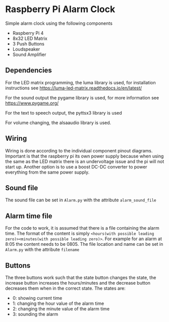 # Raspberry Pi Alarm Clock

Simple alarm clock using the following components

* Raspberry Pi 4
* 8x32 LED Matrix
* 3 Push Buttons
* Loudspeaker
* Sound Amplifier

## Dependencies 

For the LED matrix programming, the luma library is used, for installation
instructions see https://luma-led-matrix.readthedocs.io/en/latest/ 

For the sound output the pygame library is used, for more information see https://www.pygame.org/

For the text to speech output, the pyttsx3 library is used

For volume changing, the alsaaudio library is used.

## Wiring

Wiring is done according to the individual component pinout diagrams. Important
is that the raspberry pi its own power supply because when using the same as the
LED matrix there is an undervoltage issue and the pi will not start up. Another
option is to use a boost DC-DC converter to power everything from the same power
supply.

## Sound file

The sound file can be set in `Alarm.py` with the attribute `alarm_sound_file`

## Alarm time file

For the code to work, it is assumed that there is a file containing the alarm
time. The format of the content is simply `<hours(with possible leading
zero)><minutes(with possible leading zero)>`. For example for an alarm at 8:05
the content needs to be 0805. The file location and name can be set in
`Alarm.py` with the attribute `filename`

## Buttons

The three buttons work such that the state button changes the state, the
increase button increases the hours/minutes and the decrease button decreases
them when in the correct state. 
The states are:

* 0: showing current time
* 1: changing the hour value of the alarm time
* 2: changing the minute value of the alarm time
* 3: sounding the alarm
